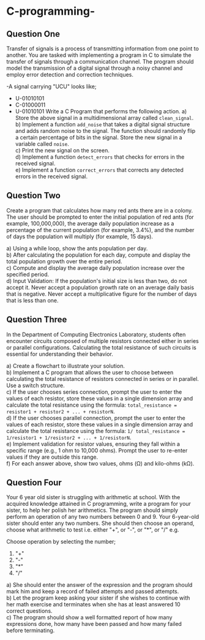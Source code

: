 # C-programming-

## Question One
Transfer of signals is a process of transmitting information from one point to another.
You are tasked with implementing a program in C to simulate the transfer of signals through a communication channel. The program should model the transmission of a digital signal through a noisy channel and employ error detection and correction techniques.

-A signal carrying "UCU" looks like;
  - U-01010101
  - C-01000011
  - U-01010101
Write a C Program that performs the following action.
a) Store the above signal in a multidimensional array called `clean_signal`.  
b) Implement a function `add_noise` that takes a digital signal structure and adds random noise to the signal. The function should randomly flip a certain percentage of bits in the signal. Store the new signal in a variable called `noise`.  
c) Print the new signal on the screen.  
d) Implement a function `detect_errors` that checks for errors in the received signal.  
e) Implement a function `correct_errors` that corrects any detected errors in the received signal.

## Question Two
Create a program that calculates how many red ants there are in a colony. The user should be prompted to enter the initial population of red ants (for example, 100,000,000), the average daily population increase as a percentage of the current population (for example, 3.4%), and the number of days the population will multiply (for example, 15 days).

a) Using a while loop, show the ants population per day.  
b) After calculating the population for each day, compute and display the total population growth over the entire period.  
c) Compute and display the average daily population increase over the specified period.  
d) Input Validation: If the population's initial size is less than two, do not accept it. Never accept a population growth rate on an average daily basis that is negative. Never accept a multiplicative figure for the number of days that is less than one.

## Question Three
In the Department of Computing Electronics Laboratory, students often encounter circuits composed of multiple resistors connected either in series or parallel configurations. Calculating the total resistance of such circuits is essential for understanding their behavior.

a) Create a flowchart to illustrate your solution.  
b) Implement a C program that allows the user to choose between calculating the total resistance of resistors connected in series or in parallel. Use a switch structure.  
c) If the user chooses series connection, prompt the user to enter the values of each resistor, store these values in a single dimension array and calculate the total resistance using the formula: `total_resistance = resistor1 + resistor2 + ... + resistorN`.  
d) If the user chooses parallel connection, prompt the user to enter the values of each resistor, store these values in a single dimension array and calculate the total resistance using the formula: `1/ total_resistance = 1/resistor1 + 1/resistor2 + ... + 1/resistorN`.  
e) Implement validation for resistor values, ensuring they fall within a specific range (e.g., 1 ohm to 10,000 ohms). Prompt the user to re-enter values if they are outside this range.  
f) For each answer above, show two values, ohms (Ω) and kilo-ohms (kΩ).

## Question Four
Your 6 year old sister is struggling with arithmetic at school. With the acquired knowledge attained in C programming, write a program for your sister, to help her polish her arithmetics.
The program should simply perform an operation of any two numbers between 0 and 9. Your 6-year-old sister should enter any two numbers.
She should then choose an operand, choose what arithmetic to test i.e. either "+", or "-", or "*", or "/" e.g.

Choose operation by selecting the number;  
1. "+"  
2. "-"  
3. "*"  
4. "/"

a) She should enter the answer of the expression and the program should mark him and keep a record of failed attempts and passed attempts.  
b) Let the program keep asking your sister if she wishes to continue with her math exercise and terminates when she has at least answered 10 correct questions.  
c) The program should show a well formatted report of how many expressions done, how many have been passed and how many failed before terminating.
